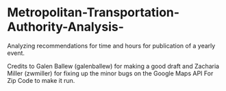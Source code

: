 # Metropolitan-Transportation-Authority-Analysis-
Analyzing recommendations for time and hours for publication of a yearly event. 

Credits to  Galen Ballew (galenballew) for making a good draft and Zacharia Miller (zwmiller) for fixing up the minor bugs on the Google Maps API For Zip Code to make it run.




